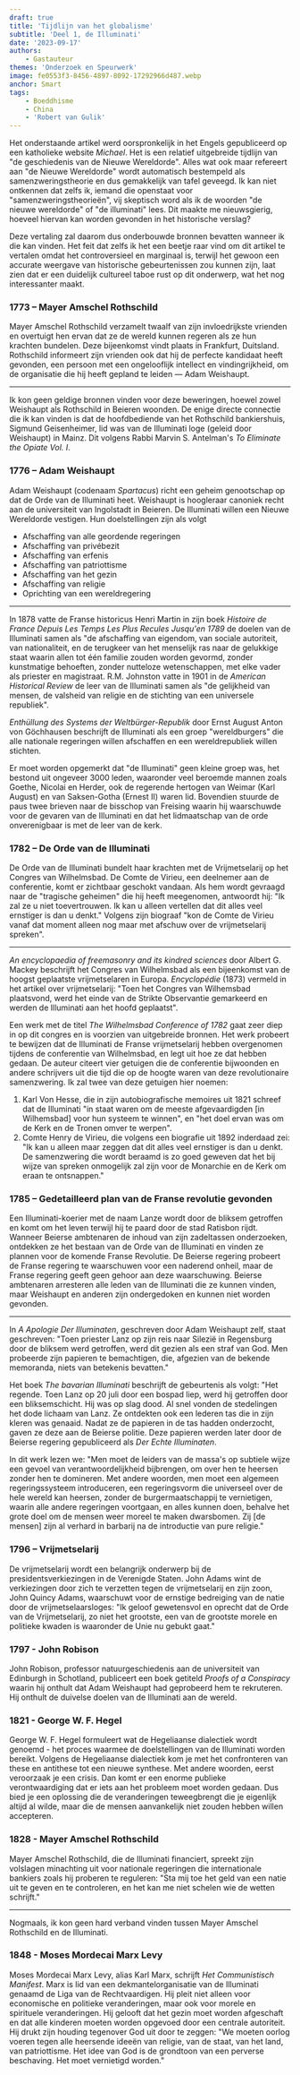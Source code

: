 ```yaml
---
draft: true
title: 'Tijdlijn van het globalisme'
subtitle: 'Deel 1, de Illuminati'
date: '2023-09-17'
authors:
    - Gastauteur
themes: 'Onderzoek en Speurwerk'
image: fe0553f3-8456-4897-8092-17292966d487.webp
anchor: Smart
tags:
    - Boeddhisme
    - China
    - 'Robert van Gulik'
---
```


Het onderstaande artikel werd oorspronkelijk in het Engels gepubliceerd op een katholieke website *Michael*. Het is een relatief uitgebreide tijdlijn van "de geschiedenis van de Nieuwe Wereldorde". Alles wat ook maar refereert aan "de Nieuwe Wereldorde" wordt automatisch bestempeld als samenzweringstheorie en dus gemakkelijk van tafel geveegd. Ik kan niet ontkennen dat zelfs ik, iemand die openstaat voor "samenzweringstheorieën", vij skeptisch word als ik de woorden "de nieuwe wereldorde" of "de illuminati" lees. Dit maakte me nieuwsgierig, hoeveel hiervan kan worden gevonden in het historische verslag?

Deze vertaling zal daarom dus onderbouwde bronnen bevatten wanneer ik die kan vinden. Het feit dat zelfs ik het een beetje raar vind om dit artikel te vertalen omdat het controversieel en marginaal is, terwijl het gewoon een accurate weergave van historische gebeurtenissen zou kunnen zijn, laat zien dat er een duidelijk cultureel taboe rust op dit onderwerp, wat het nog interessanter maakt.


### 1773 – Mayer Amschel Rothschild

Mayer Amschel Rothschild verzamelt twaalf van zijn invloedrijkste vrienden en overtuigt hen ervan dat ze de wereld kunnen regeren als ze hun krachten bundelen. Deze bijeenkomst vindt plaats in Frankfurt, Duitsland. Rothschild informeert zijn vrienden ook dat hij de perfecte kandidaat heeft gevonden, een persoon met een ongelooflijk intellect en vindingrijkheid, om de organisatie die hij heeft gepland te leiden — Adam Weishaupt.

- - -

Ik kon geen geldige bronnen vinden voor deze beweringen, hoewel zowel Weishaupt als Rothschild in Beieren woonden. De enige directe connectie die ik kan vinden is dat de hoofdbediende van het Rothschild bankiershuis, Sigmund Geisenheimer, lid was van de Illuminati loge (geleid door Weishaupt) in Mainz. Dit volgens Rabbi Marvin S. Antelman's *To Eliminate the Opiate Vol. I*.


### 1776 – Adam Weishaupt

Adam Weishaupt (codenaam *Spartacus*) richt een geheim genootschap op dat de Orde van de Illuminati heet. Weishaupt is hoogleraar canoniek recht aan de universiteit van Ingolstadt in Beieren. De Illuminati willen een Nieuwe Wereldorde vestigen. Hun doelstellingen zijn als volgt

- Afschaffing van alle geordende regeringen
- Afschaffing van privébezit
- Afschaffing van erfenis
- Afschaffing van patriottisme
- Afschaffing van het gezin
- Afschaffing van religie
- Oprichting van een wereldregering

- - -


In 1878 vatte de Franse historicus Henri Martin in zijn boek *Histoire de France Depuis Les Temps Les Plus Recules Jusqu'en 1789* de doelen van de Illuminati samen als "de afschaffing van eigendom, van sociale autoriteit, van nationaliteit, en de terugkeer van het menselijk ras naar de gelukkige staat waarin allen tot één familie zouden worden gevormd, zonder kunstmatige behoeften, zonder nutteloze wetenschappen, met elke vader als priester en magistraat. R.M. Johnston vatte in 1901 in de *American Historical Review* de leer van de Illuminati samen als "de gelijkheid van mensen, de valsheid van religie en de stichting van een universele republiek".

*Enthüllung des Systems der Weltbürger-Republik* door Ernst August Anton von Göchhausen beschrijft de Illuminati als een groep "wereldburgers" die alle nationale regeringen willen afschaffen en een wereldrepubliek willen stichten.

Er moet worden opgemerkt dat "de Illuminati" geen kleine groep was, het bestond uit ongeveer 3000 leden, waaronder veel beroemde mannen zoals Goethe, Nicolai en Herder, ook de regerende hertogen van Weimar (Karl August) en van Saksen-Gotha (Ernest II) waren lid. Bovendien stuurde de paus twee brieven naar de bisschop van Freising waarin hij waarschuwde voor de gevaren van de Illuminati en dat het lidmaatschap van de orde onverenigbaar is met de leer van de kerk. 


### 1782 – De Orde van de Illuminati

De Orde van de Illuminati bundelt haar krachten met de Vrijmetselarij op het Congres van Wilhelmsbad. De Comte de Virieu, een deelnemer aan de conferentie, komt er zichtbaar geschokt vandaan. Als hem wordt gevraagd naar de "tragische geheimen" die hij heeft meegenomen, antwoordt hij: "Ik zal ze u niet toevertrouwen. Ik kan u alleen vertellen dat dit alles veel ernstiger is dan u denkt." Volgens zijn biograaf "kon de Comte de Virieu vanaf dat moment alleen nog maar met afschuw over de vrijmetselarij spreken".

- - -

*An encyclopaedia of freemasonry and its kindred sciences* door Albert G. Mackey beschrijft het Congres van Wilhelmsbad als een bijeenkomst van de hoogst geplaatste vrijmetselaren in Europa. *Encyclopédie* (1873) vermeld in het artikel over vrijmetselarij: "Toen het Congres van Wilhemsbad plaatsvond, werd het einde van de Strikte Observantie gemarkeerd en werden de Illuminati aan het hoofd geplaatst".

Een werk met de titel *The Wilhelmsbad Conference of 1782* gaat zeer diep in op dit congres en is voorzien van uitgebreide bronnen. Het werk probeert te bewijzen dat de Illuminati de Franse vrijmetselarij hebben overgenomen tijdens de conferentie van Wilhelmsbad, en legt uit hoe ze dat hebben gedaan. De auteur citeert vier getuigen die de conferentie bijwoonden en andere schrijvers uit die tijd die op de hoogte waren van deze revolutionaire samenzwering. Ik zal twee van deze getuigen hier noemen:

1. Karl Von Hesse, die in zijn autobiografische memoires uit 1821 schreef dat de Illuminati "in staat waren om de meeste afgevaardigden [in Wilhemsbad] voor hun systeem te winnen", en "het doel ervan was om de Kerk en de Tronen omver te werpen". 
2. Comte Henry de Virieu, die volgens een biografie uit 1892 inderdaad zei: "Ik kan u alleen maar zeggen dat dit alles veel ernstiger is dan u denkt. De samenzwering die wordt beraamd is zo goed geweven dat het bij wijze van spreken onmogelijk zal zijn voor de Monarchie en de Kerk om eraan te ontsnappen."


### 1785 – Gedetailleerd plan van de Franse revolutie gevonden

Een Illuminati-koerier met de naam Lanze wordt door de bliksem getroffen en komt om het leven terwijl hij te paard door de stad Ratisbon rijdt. Wanneer Beierse ambtenaren de inhoud van zijn zadeltassen onderzoeken, ontdekken ze het bestaan van de Orde van de Illuminati en vinden ze plannen voor de komende Franse Revolutie. De Beierse regering probeert de Franse regering te waarschuwen voor een naderend onheil, maar de Franse regering geeft geen gehoor aan deze waarschuwing. Beierse ambtenaren arresteren alle leden van de Illuminati die ze kunnen vinden, maar Weishaupt en anderen zijn ondergedoken en kunnen niet worden gevonden.

- - -

In *A Apologie Der Illuminaten*, geschreven door Adam Weishaupt zelf, staat geschreven: "Toen priester Lanz op zijn reis naar Silezië in Regensburg door de bliksem werd getroffen, werd dit gezien als een straf van God. Men probeerde zijn papieren te bemachtigen, die, afgezien van de bekende memoranda, niets van betekenis bevatten."

Het boek *The bavarian Illuminati* beschrijft de gebeurtenis als volgt: "Het regende. Toen Lanz op 20 juli door een bospad liep, werd hij getroffen door een bliksemschicht. Hij was op slag dood. Al snel vonden de stedelingen het dode lichaam van Lanz. Ze ontdekten ook een lederen tas die in zijn kleren was genaaid. Nadat ze de papieren in de tas hadden onderzocht, gaven ze deze aan de Beierse politie. Deze papieren werden later door de Beierse regering gepubliceerd als *Der Echte Illuminaten*.

In dit werk lezen we: "Men moet de leiders van de massa's op subtiele wijze een gevoel van verantwoordelijkheid bijbrengen, om over hen te heersen zonder hen te domineren. Met andere woorden, men moet een algemeen regeringssysteem introduceren, een regeringsvorm die universeel over de hele wereld kan heersen, zonder de burgermaatschappij te vernietigen, waarin alle andere regeringen voortgaan, en alles kunnen doen, behalve het grote doel om de mensen weer moreel te maken dwarsbomen. Zij [de mensen] zijn al verhard in barbarij na de introductie van pure religie."


### 1796 – Vrijmetselarij

De vrijmetselarij wordt een belangrijk onderwerp bij de presidentsverkiezingen in de Verenigde Staten. John Adams wint de verkiezingen door zich te verzetten tegen de vrijmetselarij en zijn zoon, John Quincy Adams, waarschuwt voor de ernstige bedreiging van de natie door de vrijmetselaarsloges: "Ik geloof gewetensvol en oprecht dat de Orde van de Vrijmetselarij, zo niet het grootste, een van de grootste morele en politieke kwaden is waaronder de Unie nu gebukt gaat."


### 1797 - John Robison

John Robison, professor natuurgeschiedenis aan de universiteit van Edinburgh in Schotland, publiceert een boek getiteld *Proofs of a Conspiracy* waarin hij onthult dat Adam Weishaupt had geprobeerd hem te rekruteren. Hij onthult de duivelse doelen van de Illuminati aan de wereld.


### 1821 - George W. F. Hegel

George W. F. Hegel formuleert wat de Hegeliaanse dialectiek wordt genoemd - het proces waarmee de doelstellingen van de Illuminati worden bereikt. Volgens de Hegeliaanse dialectiek kom je met het confronteren van these en antithese tot een nieuwe synthese. Met andere woorden, eerst veroorzaak je een crisis. Dan komt er een enorme publieke verontwaardiging dat er iets aan het probleem moet worden gedaan. Dus bied je een oplossing die de veranderingen teweegbrengt die je eigenlijk altijd al wilde, maar die de mensen aanvankelijk niet zouden hebben willen accepteren.


### 1828 - Mayer Amschel Rothschild

Mayer Amschel Rothschild, die de Illuminati financiert, spreekt zijn volslagen minachting uit voor nationale regeringen die internationale bankiers zoals hij proberen te reguleren: "Sta mij toe het geld van een natie uit te geven en te controleren, en het kan me niet schelen wie de wetten schrijft."

- - -

Nogmaals, ik kon geen hard verband vinden tussen Mayer Amschel Rothschild en de Illuminati.


### 1848 - Moses Mordecai Marx Levy

Moses Mordecai Marx Levy, alias Karl Marx, schrijft *Het Communistisch Manifest*. Marx is lid van een dekmantelorganisatie van de Illuminati genaamd de Liga van de Rechtvaardigen. Hij pleit niet alleen voor economische en politieke veranderingen, maar ook voor morele en spirituele veranderingen. Hij gelooft dat het gezin moet worden afgeschaft en dat alle kinderen moeten worden opgevoed door een centrale autoriteit. Hij drukt zijn houding tegenover God uit door te zeggen: "We moeten oorlog voeren tegen alle heersende ideeën van religie, van de staat, van het land, van patriottisme. Het idee van God is de grondtoon van een perverse beschaving. Het moet vernietigd worden."
